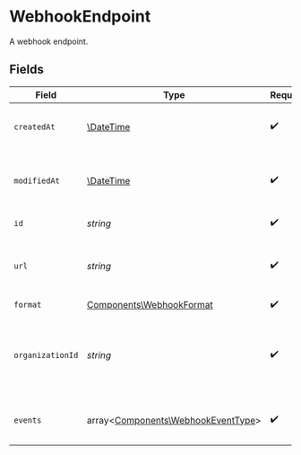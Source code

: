 # WebhookEndpoint

A webhook endpoint.


## Fields

| Field                                                                             | Type                                                                              | Required                                                                          | Description                                                                       | Example                                                                           |
| --------------------------------------------------------------------------------- | --------------------------------------------------------------------------------- | --------------------------------------------------------------------------------- | --------------------------------------------------------------------------------- | --------------------------------------------------------------------------------- |
| `createdAt`                                                                       | [\DateTime](https://www.php.net/manual/en/class.datetime.php)                     | :heavy_check_mark:                                                                | Creation timestamp of the object.                                                 |                                                                                   |
| `modifiedAt`                                                                      | [\DateTime](https://www.php.net/manual/en/class.datetime.php)                     | :heavy_check_mark:                                                                | Last modification timestamp of the object.                                        |                                                                                   |
| `id`                                                                              | *string*                                                                          | :heavy_check_mark:                                                                | The ID of the object.                                                             |                                                                                   |
| `url`                                                                             | *string*                                                                          | :heavy_check_mark:                                                                | The URL where the webhook events will be sent.                                    | https://webhook.site/cb791d80-f26e-4f8c-be88-6e56054192b0                         |
| `format`                                                                          | [Components\WebhookFormat](../../Models/Components/WebhookFormat.md)              | :heavy_check_mark:                                                                | N/A                                                                               |                                                                                   |
| `organizationId`                                                                  | *string*                                                                          | :heavy_check_mark:                                                                | The organization ID associated with the webhook endpoint.                         |                                                                                   |
| `events`                                                                          | array<[Components\WebhookEventType](../../Models/Components/WebhookEventType.md)> | :heavy_check_mark:                                                                | The events that will trigger the webhook.                                         |                                                                                   |